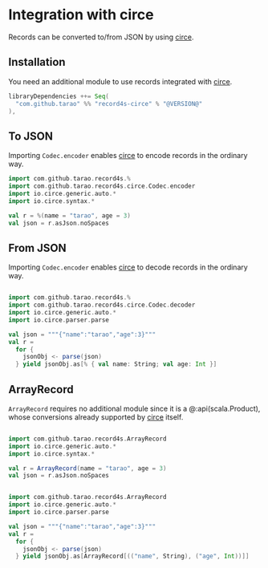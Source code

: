 Integration with circe
======================

Records can be converted to/from JSON by using [circe][].

[circe]: https://circe.github.io/circe/

Installation
------------

You need an additional module to use records integrated with [circe][].

```scala
libraryDependencies ++= Seq(
  "com.github.tarao" %% "record4s-circe" % "@VERSION@"
),
```

To JSON
-------

Importing `Codec.encoder` enables [circe][] to encode records in the ordinary way.

```scala mdoc:mline
import com.github.tarao.record4s.%
import com.github.tarao.record4s.circe.Codec.encoder
import io.circe.generic.auto.*
import io.circe.syntax.*

val r = %(name = "tarao", age = 3)
val json = r.asJson.noSpaces
```

From JSON
---------

Importing `Codec.encoder` enables [circe][] to decode records in the ordinary way.

```scala mdoc:reset:invisible
```

```scala mdoc:mline
import com.github.tarao.record4s.%
import com.github.tarao.record4s.circe.Codec.decoder
import io.circe.generic.auto.*
import io.circe.parser.parse

val json = """{"name":"tarao","age":3}"""
val r =
  for {
    jsonObj <- parse(json)
  } yield jsonObj.as[% { val name: String; val age: Int }]
```

ArrayRecord
-----------

`ArrayRecord` requires no additional module since it is a @:api(scala.Product), whose
conversions already supported by [circe][] itself.

```scala mdoc:reset:invisible
```

```scala mdoc:mline
import com.github.tarao.record4s.ArrayRecord
import io.circe.generic.auto.*
import io.circe.syntax.*

val r = ArrayRecord(name = "tarao", age = 3)
val json = r.asJson.noSpaces
```

```scala mdoc:reset:invisible
```

```scala mdoc:mline
import com.github.tarao.record4s.ArrayRecord
import io.circe.generic.auto.*
import io.circe.parser.parse

val json = """{"name":"tarao","age":3}"""
val r =
  for {
    jsonObj <- parse(json)
  } yield jsonObj.as[ArrayRecord[(("name", String), ("age", Int))]]
```
